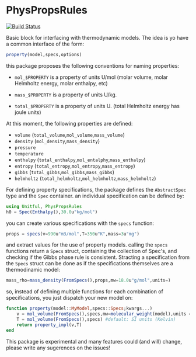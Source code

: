 # PhysPropsRules

[![Build Status](https://travis-ci.com/longemen3000/PhysPropsRules.jl.svg?branch=master)](https://travis-ci.com/longemen3000/PhysPropsRules.jl)

Basic block for interfacing with thermodynamic models.
The idea is yo have a common interface of the form:

```julia
property(model,specs,options)
```
this package proposes the following conventions for naming properties:

 - `mol_$PROPERTY` is a property of units U/mol (molar volume, molar Helmholtz energy, molar enthalpy, etc)

 - `mass_$PROPERTY` is a property of units U/kg.

 - `total_$PROPERTY` is a property of units U. (total Helmholtz energy has joule units)

At this moment, the following properties are defined:
 - `volume` (`total_volume`,`mol_volume`,`mass_volume`)
 - `density` (`mol_density`,`mass_density`)
 - `pressure`
 - `temperature`
 - `enthalpy` (`total_enthalpy`,`mol_entalphy`,`mass_enthalpy`)
 - `entropy` (`total_entropy`,`mol_entropy`,`mass_entropy`)
 - `gibbs` (`total_gibbs`,`mol_gibbs`,`mass_gibbs`) 
 - `helmholtz` (`total_helmholtz`,`mol_helmholtz`,`mass_helmholtz`) 

For defining property specifications, the package defines the `AbstractSpec` type and the `Spec` container. an individual specification can be defined by:

```julia
using Unitful, PhysPropsRules
h0 = Spec(Enthalpy(),30.0u"kg/mol")
```
you can create various specifications with the `specs` function:

```julia
props = specs(v=990u"m3/mol",T=350u"K",mass=3u"mg")
```
and extract values for the use of property models. calling the `specs` functions return a `Specs` struct, containing the collection of Spec's, and checking if the Gibbs phase rule is consistent.
Stracting a specification from the `Specs` struct can be done as if the specifications themselves are a thermodinamic model: 

```julia
mass_rho=mass_density(FromSpecs(),props,mw=18.0u"g/mol",units=)
```
so, instead of defining multiple functions for each combination of specifications, you just dispatch your new model on:
```julia
function property(model::MyModel,specs::Specs;kwargs...)
    v = mol_volume(FromSpecs(),specs,mw=molecular_weight(model),units = u"mol/cm3")
    T = mol_volume(FromSpecs(),specs) #default: SI units (Kelvin)
    return property_impl(v,T)
end
```
This package is experimental and many features could (and will) change, please write any sugerences on the issues!


